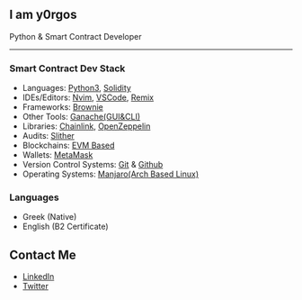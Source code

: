 ## I am y0rgos
Python & Smart Contract Developer

---

### Smart Contract Dev Stack
- Languages: [Python3](https://www.python.org/), [Solidity](https://github.com/ethereum/solidity)
- IDEs/Editors: [Nvim](https://neovim.io/), [VSCode](https://code.visualstudio.com/), [Remix](https://remix-project.org/)
- Frameworks: [Brownie](https://github.com/eth-brownie/brownie)
- Other Tools: [Ganache(GUI&CLI)](https://trufflesuite.com/ganache/)
- Libraries: [Chainlink](https://chain.link/), [OpenZeppelin](https://www.openzeppelin.com/)
- Audits: [Slither](https://github.com/crytic/slither)
- Blockchains: [EVM Based](https://ethereum.org/en/developers/docs/evm/)
- Wallets: [MetaMask](https://metamask.io/)
- Version Control Systems: [Git](https://git-scm.com/) & [Github](https://github.com/)
- Operating Systems: [Manjaro(Arch Based Linux)](https://manjaro.org/)

### Languages
  - Greek (Native)
  - English (B2 Certificate)

## Contact Me
 - [LinkedIn](https://www.linkedin.com/in/y0rgos/)
 - [Twitter](https://twitter.com/y0rgoss)
